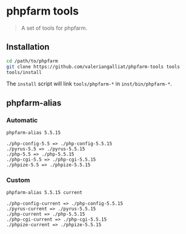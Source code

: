 phpfarm tools
=============

> A set of tools for phpfarm.

Installation
------------

```sh
cd /path/to/phpfarm
git clone https://github.com/valeriangalliat/phpfarm-tools tools
tools/install
```

The `install` script will link `tools/phpfarm-*` in
`inst/bin/phpfarm-*`.

phpfarm-alias
-------------

### Automatic

```sh
phpfarm-alias 5.5.15
```

```
./php-config-5.5 => ./php-config-5.5.15
./pyrus-5.5 => ./pyrus-5.5.15
./php-5.5 => ./php-5.5.15
./php-cgi-5.5 => ./php-cgi-5.5.15
./phpize-5.5 => ./phpize-5.5.15
```

### Custom

```sh
phpfarm-alias 5.5.15 current
```

```
./php-config-current => ./php-config-5.5.15
./pyrus-current => ./pyrus-5.5.15
./php-current => ./php-5.5.15
./php-cgi-current => ./php-cgi-5.5.15
./phpize-current => ./phpize-5.5.15
```
